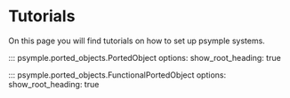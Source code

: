 # Tutorials

On this page you will find tutorials on how to set up psymple systems. 

::: psymple.ported_objects.PortedObject
    options:
        show_root_heading: true

::: psymple.ported_objects.FunctionalPortedObject
    options:
        show_root_heading: true